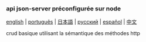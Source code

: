### api json-server préconfigurée sur node

[english](../readme.md) | [português](./readme-pt.md) | [日本語](./readme-ja.md) | [pусский](./readme-ru.md) | [español](./readme-es.md) | [中文](./readme-zh.md)

crud basique utilisant la sémantique des méthodes http